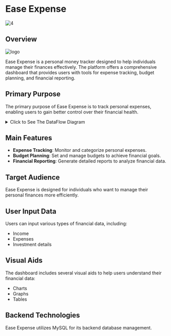 # Ease Expense
<img src="https://i.ibb.co/cXP4BMz/4.png" alt="4" border="0">

## Overview

<img src="https://i.ibb.co/y8Mwyjn/logo.png" alt="logo" border="0">

Ease Expense is a personal money tracker designed to help individuals manage their finances effectively. The platform offers a comprehensive dashboard that provides users with tools for expense tracking, budget planning, and financial reporting.

## Primary Purpose
The primary purpose of Ease Expense is to track personal expenses, enabling users to gain better control over their financial health.

<details>
  <summary>Click to See The DataFlow Diagram</summary>
<img src="https://i.pinimg.com/736x/13/64/21/136421a476412492f31d13b3ecc91d95.jpg">

The Above is the Dataflow Diagram of Ease Expense
</details>


## Main Features
- **Expense Tracking**: Monitor and categorize personal expenses.
- **Budget Planning**: Set and manage budgets to achieve financial goals.
- **Financial Reporting**: Generate detailed reports to analyze financial data.
## Target Audience
Ease Expense is designed for individuals who want to manage their personal finances more efficiently.

## User Input Data
Users can input various types of financial data, including:

- Income
- Expenses
- Investment details
## Visual Aids
The dashboard includes several visual aids to help users understand their financial data:

- Charts
- Graphs
- Tables
## Backend Technologies
Ease Expense utilizes MySQL for its backend database management.

